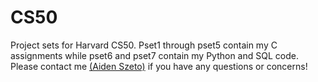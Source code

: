 # CS50
Project sets for Harvard CS50. Pset1 through pset5 contain my C assignments while pset6 and pset7 contain my Python and SQL code. Please contact me [(Aiden Szeto)](https://www.linkedin.com/in/aidenszeto/) if you have any questions or concerns!
